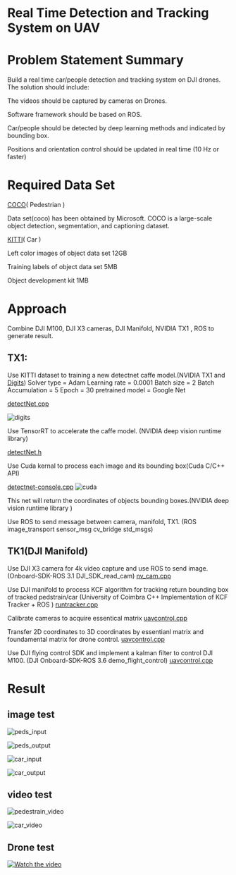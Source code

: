 # Real Time Detection and Tracking System on UAV

# Problem Statement Summary
Build a real time car/people detection and tracking system on DJI drones. The solution should include:

The videos should be captured by cameras on Drones. 

Software framework should be based on ROS.

Car/people should be detected by deep learning methods and indicated by bounding box.

Positions and orientation control should be updated in real time (10 Hz or faster)

# Required Data Set

[COCO](http://cocodataset.org/#download)( Pedestrian )

Data set(coco) has been obtained by Microsoft. COCO is a large-scale object detection, segmentation, and captioning dataset.

[KITTI](http://www.cvlibs.net/datasets/kitti/eval_object.php)( Car )

Left color images of object data set 12GB 

Training labels of object data set 5MB 

Object development kit  1MB

# Approach
Combine DJI M100, DJI X3 cameras, DJI Manifold, NVIDIA TX1 , ROS to generate result.

## TX1:
Use KITTI dataset to training a new detectnet caffe model.(NVIDIA TX1 and [Digits](https://github.com/NVIDIA/DIGITS/blob/master/docs/GettingStarted.md))  Solver type = Adam  Learning rate = 0.0001  Batch size = 2  Batch Accumulation = 5 Epoch = 30 pretrained model = Google Net

[detectNet.cpp](tx1/src/jetson/detectNet.cpp)

![digits](result/digits.jpg)

Use TensorRT to accelerate the caffe model. (NVIDIA deep vision runtime library)

[detectNet.h](tx1/src/jetson/detectNet.h)

Use Cuda kernal to process each image and its bounding box(Cuda C/C++ API)

[detectnet-console.cpp](tx1/src/jetson/detectnet-console/detectnet-console.cpp)
![cuda](result/cuda.png)

This net will return the coordinates of objects bounding boxes.(NVIDIA deep vision runtime library )

Use ROS to send message between camera, manifold, TX1. (ROS image_transport sensor_msg cv_bridge std_msgs)

## TK1(DJI Manifold)
Use DJI X3 camera for 4k video capture and use ROS to send image.(Onboard-SDK-ROS 3.1 DJI_SDK_read_cam)
[nv_cam.cpp](tk1/rosdji_sdk/src/Onboard-SDK-ROS-3.1/dji_sdk_read_cam/src/nv_cam.cpp)

Use DJI manifold to process KCF algorithm for tracking return bounding box of tracked pedstrain/car (University of Coimbra C++ Implementation of KCF Tracker + ROS )
[runtracker.cpp](tk1/rosdji_sdk/src/Onboard-SDK-ROS-3.1/kcf_detect/src/runtracker.cpp)

Calibrate cameras to acquire essentical matrix
[uavcontrol.cpp](tk1/rosdji_sdk/src/Onboard-SDK-ROS-3.1/uavcontrol/src/uavcontrol.cpp)

Transfer 2D coordinates to 3D coordinates by essentianl matrix and foundamental matrix for drone control.
[uavcontrol.cpp](tk1/rosdji_sdk/src/Onboard-SDK-ROS-3.1/uavcontrol/src/uavcontrol.cpp)

Use DJI flying control SDK and implement a kalman filter to control DJI M100. (DJI Onboard-SDK-ROS 3.6 demo_flight_control)
[uavcontrol.cpp](tk1/rosdji_sdk/src/Onboard-SDK-ROS-3.1/uavcontrol/src/uavcontrol.cpp)

# Result
## image test
![peds_input](result/peds_input.jpg)

![peds_output](result/peds_output.jpg)

![car_input](result/car_input.jpg)

![car_output](result/car_output.jpg)

## video test
![pedestrain_video](result/pedestrain_video.gif)

![car_video](result/car_video.gif)

## Drone test

[![Watch the video](result/uav_video.gif)](https://youtu.be/V81YuV52Tu8)












